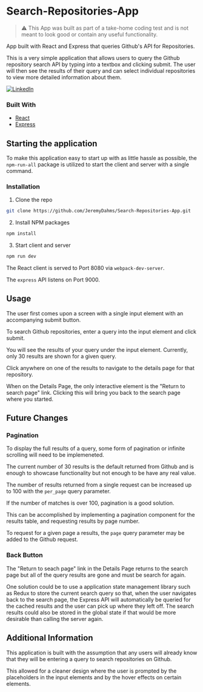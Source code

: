 # Search-Repositories-App
> :warning: This App was built as part of a take-home coding test and is not meant to look good or contain any useful functionality.  

App built with React and Express that queries Github's API for Repositories.  

This is a very simple application that allows users to query the Github repository search API by typing into a textbox and clicking submit. 
The user will then see the results of their query and can select individual repositories to view more detailed information about them.

[![LinkedIn][linkedin-shield]][linkedin-url]

### Built With
* [React](https://reactjs.org/)
* [Express](https://expressjs.com/)

## Starting the application

To make this application easy to start up with as little hassle as possible, the `npm-run-all` package is utilized to start the client and server with a single command.

### Installation

1. Clone the repo
```sh
git clone https://github.com/JeremyDahms/Search-Repositories-App.git
```
2. Install NPM packages
```sh
npm install
```
3. Start client and server
```sh
npm run dev
```
The React client is served to Port 8080 via `webpack-dev-server`.

The `express` API listens on Port 9000.

## Usage
The user first comes upon a screen with a single input element with an accompanying submit button.

To search Github repositories, enter a query into the input element and click submit.

You will see the results of your query under the input element.  Currently, only 30 results are shown for a given query.

Click anywhere on one of the results to navigate to the details page for that repository.

When on the Details Page, the only interactive element is the "Return to search page" link.  Clicking this will bring you back to the search page where you started. 

## Future Changes
### Pagination
To display the full results of a query, some form of pagination or infinite scrolling will need to be implemeneted.  

The current number of 30 results is the default returned from Github and is enough to showcase functionality but not enough to be have any real value.

The number of results returned from a single request can be increased up to 100 with the `per_page` query parameter.

If the number of matches is over 100, pagination is a good solution.

This can be accomplished by implementing a pagination component for the results table, and requesting results by page number.

To request for a given page a results, the `page` query parameter may be added to the Github request.

### Back Button
The "Return to seach page" link in the Details Page returns to the search page but all of the query results are gone and must be search for again.

One solution could be to use a application state management library such as Redux to store the current search query so that, when the user navigates back to the search page, 
the Express API will automatically be queried for the cached results and the user can pick up where they left off.  The search results could also be stored in the global state 
if that would be more desirable than calling the server again.

## Additional Information

This application is built with the assumption that any users will already know that they will be entering a query to search repositories on Github. 

This allowed for a cleaner design where the user is prompted by the placeholders in the input elements and by the hover effects on certain elements.

[linkedin-shield]: https://img.shields.io/badge/-LinkedIn-black.svg?style=flat-square&logo=linkedin&colorB=555
[linkedin-url]: https://linkedin.com/in/jeremydahms
